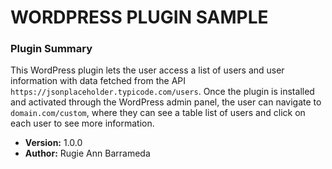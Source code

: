# WORDPRESS PLUGIN SAMPLE #

### Plugin Summary ###

This WordPress plugin lets the user access a list of users and user information with data fetched from the API `https://jsonplaceholder.typicode.com/users`. Once the plugin is installed and activated through the WordPress admin panel, the user can navigate to `domain.com/custom`, where they can see a table list of users and click on each user to see more information.

* **Version:** 1.0.0
* **Author:** Rugie Ann Barrameda